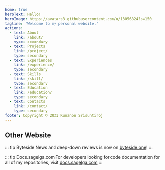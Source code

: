 ```yaml
---
home: true
heroText: Hello!
heroImage: https://avatars3.githubusercontent.com/u/13056824?s=150
tagline: 'Welcome to my personal website.'
actions:
  - text: About
    link: /about/
    type: secondary
  - text: Projects
    link: /project/
    type: secondary
  - text: Experiences
    link: /experience/
    type: secondary
  - text: Skills
    link: /skill/
    type: secondary
  - text: Education
    link: /education/
    type: secondary
  - text: Contacts
    link: /contact/
    type: secondary
footer: Copyright © 2021 Kunanon Srisuntiroj
---
```


## Other Website
::: tip Byteside
News and deep-down reviews is now on [byteside.one](https://byteside.one/)!
:::

::: tip Docs.sagelga.com
For developers looking for code documentation for all of my repositories, visit [docs.sagelga.com](https://docs.sagelga.com)
:::

